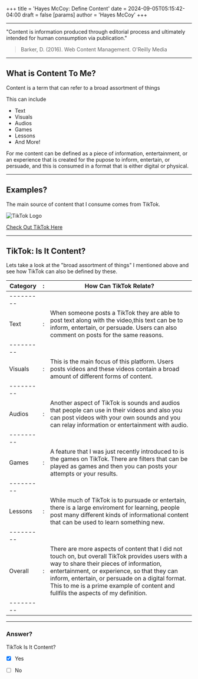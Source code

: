 +++
title = 'Hayes McCoy: Define Content'
date = 2024-09-05T05:15:42-04:00
draft = false
[params]
	author = 'Hayes McCoy'
+++

---

"Content is information produced through editorial process and ultimately intended 
for human consumption via publication."
> Barker, D. (2016). Web Content Management. O'Reilly Media

---

## What is Content To Me?

Content is a term that can refer to a broad assortment of things

This can include 

+ Text
+ Visuals
+ Audios
+ Games
+ Lessons
+ And More!

For me content can be defined as a piece of information, entertainment, or
an experience that is created for the pupose to inform, entertain, or persuade, 
and this is consumed in a format that is either digital or physical. 

---

## Examples?

The main source of content that I consume comes from TikTok.

![TikTok Logo](/posts/tiktok_logo.png)

[Check Out TikTok Here](https://www.tiktok.com/en/)

---

## TikTok: Is It Content?

Lets take a look at the "broad assortment of things" I mentioned above and 
see how TikTok can also be defined by these.

| Category | :   | How Can TikTok Relate?  | 
|----------|-----|---------|
|--------- |     |         |
| Text     | :   |	When someone posts a TikTok they are able to post text along with the video,this text can be to inform, entertain, or persuade. Users can also comment on posts for the same reasons.	|
|--------- |     |         |
| Visuals  | :   |	This is the main focus of this platform. Users posts videos and these videos contain a broad amount of different forms of content.	|
|--------- |     |         |
| Audios   | :   |	Another aspect of TikTok is sounds and audios that people can use in their videos and also you can post videos with your own sounds and you can relay information or entertainment with audio.	|
|--------- |     |         |
| Games    | :   |	A feature that I was just recently introduced to is the games on TikTok. There are filters that can be played as games and then you can posts your attempts or your results.	|
|--------- |     |         |
| Lessons  | :   |	While much of TikTok is to pursuade or entertain, there is a large enviroment for learning, people post many different kinds of informational content that can be used to learn something new.	|
|--------- |     |         |
| Overall  | :   |	There are more aspects of content that I did not touch on, but overall TikTok provides users with a way to share their pieces of information, entertainment, or experience, so that they can inform, entertain, or persuade on a digital format. This to me is a prime example of content and fullfils the aspects of my definition.	|
|--------- |     |         |

---

### Answer?

TikTok Is It Content?

- [x] Yes
- [ ] No

